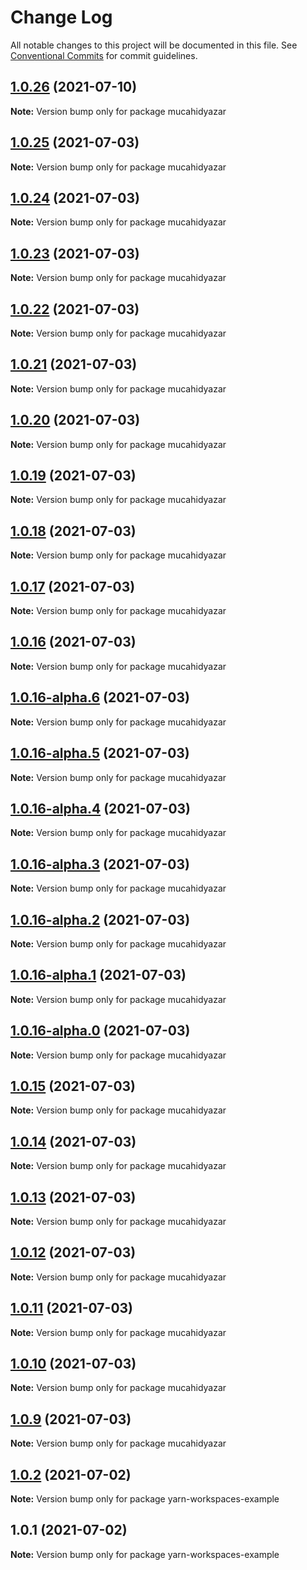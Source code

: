 # Change Log

All notable changes to this project will be documented in this file.
See [Conventional Commits](https://conventionalcommits.org) for commit guidelines.

## [1.0.26](https://github.com/mucahidyazar/lerna-and-yarn-workspaces-example/compare/v1.0.25...v1.0.26) (2021-07-10)

**Note:** Version bump only for package mucahidyazar






## [1.0.25](https://github.com/mucahidyazar/lerna-and-yarn-workspaces-example/compare/v1.0.24...v1.0.25) (2021-07-03)

**Note:** Version bump only for package mucahidyazar





## [1.0.24](https://github.com/mucahidyazar/lerna-and-yarn-workspaces-example/compare/v1.0.23...v1.0.24) (2021-07-03)

**Note:** Version bump only for package mucahidyazar





## [1.0.23](https://github.com/mucahidyazar/lerna-and-yarn-workspaces-example/compare/v1.0.22...v1.0.23) (2021-07-03)

**Note:** Version bump only for package mucahidyazar





## [1.0.22](https://github.com/mucahidyazar/lerna-and-yarn-workspaces-example/compare/v1.0.21...v1.0.22) (2021-07-03)

**Note:** Version bump only for package mucahidyazar





## [1.0.21](https://github.com/mucahidyazar/lerna-and-yarn-workspaces-example/compare/v1.0.20...v1.0.21) (2021-07-03)

**Note:** Version bump only for package mucahidyazar





## [1.0.20](https://github.com/mucahidyazar/lerna-and-yarn-workspaces-example/compare/v1.0.19...v1.0.20) (2021-07-03)

**Note:** Version bump only for package mucahidyazar





## [1.0.19](https://github.com/mucahidyazar/lerna-and-yarn-workspaces-example/compare/v1.0.18...v1.0.19) (2021-07-03)

**Note:** Version bump only for package mucahidyazar





## [1.0.18](https://github.com/mucahidyazar/lerna-and-yarn-workspaces-example/compare/v1.0.17...v1.0.18) (2021-07-03)

**Note:** Version bump only for package mucahidyazar





## [1.0.17](https://github.com/mucahidyazar/lerna-and-yarn-workspaces-example/compare/v1.0.16...v1.0.17) (2021-07-03)

**Note:** Version bump only for package mucahidyazar





## [1.0.16](https://github.com/mucahidyazar/lerna-and-yarn-workspaces-example/compare/v1.0.16-alpha.6...v1.0.16) (2021-07-03)

**Note:** Version bump only for package mucahidyazar





## [1.0.16-alpha.6](https://github.com/mucahidyazar/lerna-and-yarn-workspaces-example/compare/v1.0.16-alpha.5...v1.0.16-alpha.6) (2021-07-03)

**Note:** Version bump only for package mucahidyazar





## [1.0.16-alpha.5](https://github.com/mucahidyazar/lerna-and-yarn-workspaces-example/compare/v1.0.16-alpha.4...v1.0.16-alpha.5) (2021-07-03)

**Note:** Version bump only for package mucahidyazar





## [1.0.16-alpha.4](https://github.com/mucahidyazar/lerna-and-yarn-workspaces-example/compare/v1.0.16-alpha.3...v1.0.16-alpha.4) (2021-07-03)

**Note:** Version bump only for package mucahidyazar





## [1.0.16-alpha.3](https://github.com/mucahidyazar/lerna-and-yarn-workspaces-example/compare/v1.0.16-alpha.2...v1.0.16-alpha.3) (2021-07-03)

**Note:** Version bump only for package mucahidyazar





## [1.0.16-alpha.2](https://github.com/mucahidyazar/lerna-and-yarn-workspaces-example/compare/v1.0.16-alpha.1...v1.0.16-alpha.2) (2021-07-03)

**Note:** Version bump only for package mucahidyazar





## [1.0.16-alpha.1](https://github.com/mucahidyazar/lerna-and-yarn-workspaces-example/compare/v1.0.16-alpha.0...v1.0.16-alpha.1) (2021-07-03)

**Note:** Version bump only for package mucahidyazar





## [1.0.16-alpha.0](https://github.com/mucahidyazar/lerna-and-yarn-workspaces-example/compare/v1.0.15...v1.0.16-alpha.0) (2021-07-03)

**Note:** Version bump only for package mucahidyazar





## [1.0.15](https://github.com/mucahidyazar/lerna-and-yarn-workspaces-example/compare/v1.0.14...v1.0.15) (2021-07-03)

**Note:** Version bump only for package mucahidyazar





## [1.0.14](https://github.com/mucahidyazar/lerna-and-yarn-workspaces-example/compare/v1.0.13...v1.0.14) (2021-07-03)

**Note:** Version bump only for package mucahidyazar





## [1.0.13](https://github.com/mucahidyazar/lerna-and-yarn-workspaces-example/compare/v1.0.12...v1.0.13) (2021-07-03)

**Note:** Version bump only for package mucahidyazar





## [1.0.12](https://github.com/mucahidyazar/lerna-and-yarn-workspaces-example/compare/v1.0.11...v1.0.12) (2021-07-03)

**Note:** Version bump only for package mucahidyazar





## [1.0.11](https://github.com/mucahidyazar/lerna-and-yarn-workspaces-example/compare/v1.0.10...v1.0.11) (2021-07-03)

**Note:** Version bump only for package mucahidyazar





## [1.0.10](https://github.com/mucahidyazar/lerna-and-yarn-workspaces-example/compare/v1.0.9...v1.0.10) (2021-07-03)

**Note:** Version bump only for package mucahidyazar





## [1.0.9](https://github.com/mucahidyazar/lerna-and-yarn-workspaces-example/compare/v1.0.8...v1.0.9) (2021-07-03)

**Note:** Version bump only for package mucahidyazar





## [1.0.2](https://github.com/mucahidyazar/lerna-and-yarn-workspaces-example/compare/v1.0.1...v1.0.2) (2021-07-02)

**Note:** Version bump only for package yarn-workspaces-example





## 1.0.1 (2021-07-02)

**Note:** Version bump only for package yarn-workspaces-example
